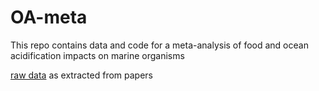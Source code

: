 # OA-meta
This repo contains data and code for a meta-analysis of food and ocean acidification impacts on marine organisms

[raw data](https://github.com/JoeyBernhardt/OA-meta/tree/master/data-raw) as extracted from papers

